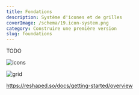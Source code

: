 ```yaml
---
title: Fondations
description: Système d'icones et de grilles
coverImage: /schema/19.icon-system.png
category: Construire une première version
slug: foundations
---
```


TODO

![icons](/schema/19.icon-system.png)

![grid](/schema/20.grid-spacing-system.png)

https://reshaped.so/docs/getting-started/overview